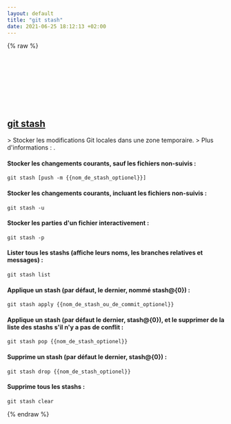 ```yaml
---
layout: default
title: "git stash"
date: 2021-06-25 18:12:13 +02:00
---
```

{% raw %}
<h2 id="git-stash">
  <a href="/fr/common/git-stash.html">git stash</a> <a href="#git-stash"><svg class="icon">
    <use href="/assets/images/unicode_sprite.svg#link" />
  </svg></a>
</h2>
> Stocker les modifications Git locales dans une zone temporaire.
> Plus d'informations : <https://git-scm.com/docs/git-stash>.

#### Stocker les changements courants, sauf les fichiers non-suivis :
```shell
git stash [push -m {{nom_de_stash_optionel}}]
```
#### Stocker les changements courants, incluant les fichiers non-suivis :
```shell
git stash -u
```
#### Stocker les parties d'un fichier interactivement :
```shell
git stash -p
```
#### Lister tous les stashs (affiche leurs noms, les branches relatives et messages) :
```shell
git stash list
```
#### Applique un stash (par défaut, le dernier, nommé stash@{0}) :
```shell
git stash apply {{nom_de_stash_ou_de_commit_optionel}}
```
#### Applique un stash (par défaut le dernier, stash@{0}), et le supprimer de la liste des stashs s'il n'y a pas de conflit :
```shell
git stash pop {{nom_de_stash_optionel}}
```
#### Supprime un stash (par défaut le dernier, stash@{0}) :
```shell
git stash drop {{nom_de_stash_optionel}}
```
#### Supprime tous les stashs :
```shell
git stash clear
```
{% endraw %}